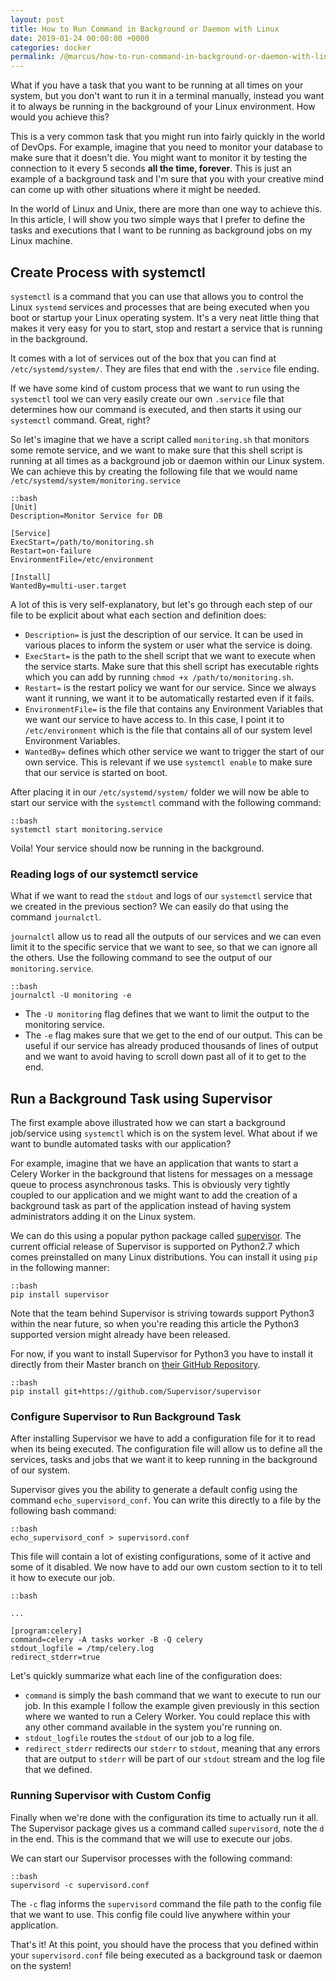```yaml
---
layout: post
title: How to Run Command in Background or Daemon with Linux
date: 2019-01-24 00:00:00 +0000
categories: docker
permalink: /@marcus/how-to-run-command-in-background-or-daemon-with-linux/
---
```


What if you have a task that you want to be running at all times on your system, but you don't want to run it in a terminal manually, instead you want it to always be running in the background of your Linux environment. How would you achieve this?

This is a very common task that you might run into fairly quickly in the world of DevOps. For example, imagine that you need to monitor your database to make sure that it doesn't die. You might want to monitor it by testing the connection to it every 5 seconds **all the time, forever**. This is just an example of a background task and I'm sure that you with your creative mind can come up with other situations where it might be needed.

In the world of Linux and Unix, there are more than one way to achieve this. In this article, I will show you two simple ways that I prefer to define the tasks and executions that I want to be running as background jobs on my Linux machine. 

## Create Process with systemctl
`systemctl` is a command that you can use that allows you to control the Linux `systemd` services and processes that are being executed when you boot or startup your Linux operating system. It's a very neat little thing that makes it very easy for you to start, stop and restart a service that is running in the background.

It comes with a lot of services out of the box that you can find at `/etc/systemd/system/`. They are files that end with the `.service` file ending.

If we have some kind of custom process that we want to run using the `systemctl` tool we can very easily create our own `.service` file that determines how our command is executed, and then starts it using our `systemctl` command. Great, right?

So let's imagine that we have a script called `monitoring.sh` that monitors some remote service, and we want to make sure that this shell script is running at all times as a background job or daemon within our Linux system. We can achieve this by creating the following file that we would name `/etc/systemd/system/monitoring.service`

	::bash
	[Unit]
	Description=Monitor Service for DB

	[Service]
	ExecStart=/path/to/monitoring.sh
	Restart=on-failure
	EnvironmentFile=/etc/environment

	[Install]
	WantedBy=multi-user.target
	
A lot of this is very self-explanatory, but let's go through each step of our file to be explicit about what each section and definition does:

- `Description=` is just the description of our service. It can be used in various places to inform the system or user what the service is doing.
- `ExecStart=` is the path to the shell script that we want to execute when the service starts. Make sure that this shell script has executable rights which you can add by running `chmod +x /path/to/monitoring.sh`.
- `Restart=` is the restart policy we want for our service. Since we always want it running, we want it to be automatically restarted even if it fails.
- `EnvironmentFile=` is the file that contains any Environment Variables that we want our service to have access to. In this case, I point it to `/etc/environment` which is the file that contains all of our system level Environment Variables.
- `WantedBy=` defines which other service we want to trigger the start of our own service. This is relevant if we use `systemctl enable` to make sure that our service is started on boot. 

After placing it in our `/etc/systemd/system/` folder we will now be able to start our service with the `systemctl` command with the following command:

	::bash
	systemctl start monitoring.service

Voila! Your service should now be running in the background. 

### Reading logs of our systemctl service
What if we want to read the `stdout` and logs of our `systemctl` service that we created in the previous section? We can easily do that using the command `journalctl`. 

`journalctl` allow us to read all the outputs of our services and we can even limit it to the specific service that we want to see, so that we can ignore all the others. Use the following command to see the output of our `monitoring.service`.

	::bash
	journalctl -U monitoring -e

- The `-U monitoring` flag defines that we want to limit the output to the monitoring service.
- The `-e` flag makes sure that we get to the end of our output. This can be useful if our service has already produced thousands of lines of output and we want to avoid having to scroll down past all of it to get to the end.

## Run a Background Task using Supervisor
The first example above illustrated how we can start a background job/service using `systemctl` which is on the system level. What about if we want to bundle automated tasks with our application?

For example, imagine that we have an application that wants to start a Celery Worker in the background that listens for messages on a message queue to process asynchronous tasks. This is obviously very tightly coupled to our application and we might want to add the creation of a background task as part of the application instead of having system administrators adding it on the Linux system.

We can do this using a popular python package called [supervisor](https://github.com/Supervisor/supervisor). The current official release of Supervisor is supported on Python2.7 which comes preinstalled on many Linux distributions. You can install it using `pip` in the following manner:

	::bash
	pip install supervisor

Note that the team behind Supervisor is striving towards support Python3 within the near future, so when you're reading this article the Python3 supported version might already have been released.

For now, if you want to install Supervisor for Python3 you have to install it directly from their Master branch on [their GitHub Repository](https://github.com/Supervisor/supervisor).

	::bash
	pip install git+https://github.com/Supervisor/supervisor
	
### Configure Supervisor to Run Background Task
After installing Supervisor we have to add a configuration file for it to read when its being executed. The configuration file will allow us to define all the services, tasks and jobs that we want it to keep running in the background of our system.

Supervisor gives you the ability to generate a default config using the command `echo_supervisord_conf`. You can write this directly to a file by the following bash command:

	::bash
	echo_supervisord_conf > supervisord.conf

This file will contain a lot of existing configurations, some of it active and some of it disabled. We now have to add our own custom section to it to tell it how to execute our job.

	::bash
	
	...
	
	[program:celery]
	command=celery -A tasks worker -B -Q celery
	stdout_logfile = /tmp/celery.log
	redirect_stderr=true

Let's quickly summarize what each line of the configuration does:

- `command` is simply the bash command that we want to execute to run our job. In this example I follow the example given previously in this section where we wanted to run a Celery Worker. You could replace this with any other command available in the system you're running on.
- `stdout_logfile` routes the `stdout` of our job to a log file.
- `redirect_stderr` redirects our `stderr` to `stdout`, meaning that any errors that are output to `stderr` will be part of our `stdout` stream and the log file that we defined.

### Running Supervisor with Custom Config
Finally when we're done with the configuration its time to actually run it all. The Supervisor package gives us a command called `supervisord`, note the `d` in the end. This is the command that we will use to execute our jobs.

We can start our Supervisor processes with the following command:

	::bash
	supervisord -c supervisord.conf
	
The `-c` flag informs the `supervisord` command the file path to the config file that we want to use. This config file could live anywhere within your application.

That's it! At this point, you should have the process that you defined within your `supervisord.conf` file being executed as a background task or daemon on the system!
